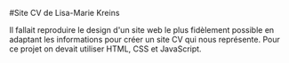 #Site CV de Lisa-Marie Kreins

Il fallait reproduire le design d'un site web le plus fidèlement possible en adaptant les informations pour créer un site CV qui nous représente.
Pour ce projet on devait utiliser HTML, CSS et JavaScript.